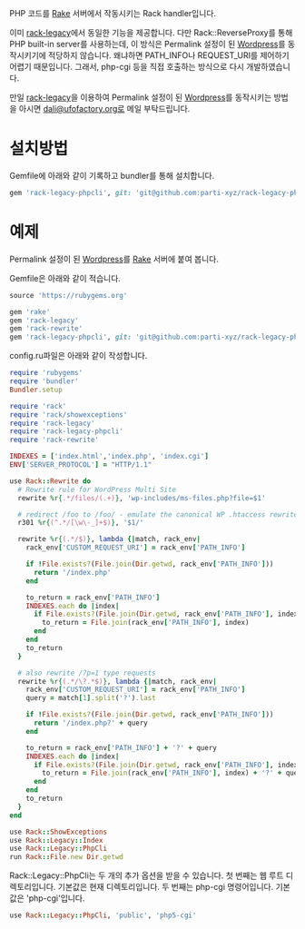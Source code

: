 PHP 코드를 [Rake](http://rack.github.io/) 서버에서 작동시키는 Rack handler입니다.

이미 [rack-legacy](https://github.com/eric1234/rack-legacy)에서 동일한 기능을 제공합니다. 다만 Rack::ReverseProxy를 통해 PHP built-in server를 사용하는데, 이 방식은 Permalink 설정이 된 [Wordpress](http://wordpress.org)를 동작시키기에 적당하지 않습니다. 왜냐하면 PATH_INFO나 REQUEST_URI를 제어하기 어렵기 때문입니다. 그래서, php-cgi 등을 직접 호출하는 방식으로 다시 개발하였습니다.

만일 [rack-legacy](https://github.com/eric1234/rack-legacy)을 이용하여 Permalink 설정이 된 [Wordpress](http://wordpress.org)를 동작시키는 방법을 아시면 dali@ufofactory.org로 메일 부탁드립니다.

# 설치방법

Gemfile에 아래와 같이 기록하고 bundler를 통해 설치합니다.
```ruby
gem 'rack-legacy-phpcli', git: 'git@github.com:parti-xyz/rack-legacy-phpcli.git'
```

# 예제

Permalink 설정이 된 [Wordpress](http://wordpress.org)를 [Rake](http://rack.github.io/) 서버에 붙여 봅니다.

Gemfile은 아래와 같이 적습니다.

```ruby
source 'https://rubygems.org'

gem 'rake'
gem 'rack-legacy'
gem 'rack-rewrite'
gem 'rack-legacy-phpcli', git: 'git@github.com:parti-xyz/rack-legacy-phpcli.git'
```

config.ru파일은 아래와 같이 작성합니다.

```ruby
require 'rubygems'
require 'bundler'
Bundler.setup

require 'rack'
require 'rack/showexceptions'
require 'rack-legacy'
require 'rack-legacy-phpcli'
require 'rack-rewrite'

INDEXES = ['index.html','index.php', 'index.cgi']
ENV['SERVER_PROTOCOL'] = "HTTP/1.1"

use Rack::Rewrite do
  # Rewrite rule for WordPress Multi Site
  rewrite %r{.*/files/(.+)}, 'wp-includes/ms-files.php?file=$1'

  # redirect /foo to /foo/ - emulate the canonical WP .htaccess rewrites
  r301 %r{(^.*/[\w\-_]+$)}, '$1/'

  rewrite %r{(.*/$)}, lambda {|match, rack_env|
    rack_env['CUSTOM_REQUEST_URI'] = rack_env['PATH_INFO']

    if !File.exists?(File.join(Dir.getwd, rack_env['PATH_INFO']))
      return '/index.php'
    end

    to_return = rack_env['PATH_INFO']
    INDEXES.each do |index|
      if File.exists?(File.join(Dir.getwd, rack_env['PATH_INFO'], index))
        to_return = File.join(rack_env['PATH_INFO'], index)
      end
    end
    to_return
  }

  # also rewrite /?p=1 type requests
  rewrite %r{(.*/\?.*$)}, lambda {|match, rack_env|
    rack_env['CUSTOM_REQUEST_URI'] = rack_env['PATH_INFO']
    query = match[1].split('?').last

    if !File.exists?(File.join(Dir.getwd, rack_env['PATH_INFO']))
      return '/index.php?' + query
    end

    to_return = rack_env['PATH_INFO'] + '?' + query
    INDEXES.each do |index|
      if File.exists?(File.join(Dir.getwd, rack_env['PATH_INFO'], index))
        to_return = File.join(rack_env['PATH_INFO'], index) + '?' + query
      end
    end
    to_return
  }
end

use Rack::ShowExceptions
use Rack::Legacy::Index
use Rack::Legacy::PhpCli
run Rack::File.new Dir.getwd
```

Rack::Legacy::PhpCli는 두 개의 추가 옵션을 받을 수 있습니다. 첫 번째는 웹 루트 디렉토리입니다. 기본값은 현재 디렉토리입니다. 두 번째는 php-cgi 명령어입니다. 기본값은 'php-cgi'입니다.

```ruby
use Rack::Legacy::PhpCli, 'public', 'php5-cgi'
```

